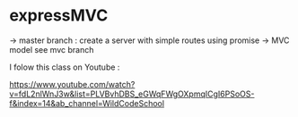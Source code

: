 # expressMVC


-> master branch : create a server with simple routes using promise 
-> MVC model see mvc branch 

I folow this class on Youtube :

https://www.youtube.com/watch?v=fdL2nlWnJ3w&list=PLVBvhDBS_eGWqFWgOXpmqICgI6PSoOS-f&index=14&ab_channel=WildCodeSchool
